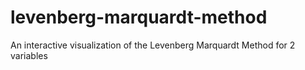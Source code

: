 # levenberg-marquardt-method
An interactive visualization of the Levenberg Marquardt Method for 2 variables
